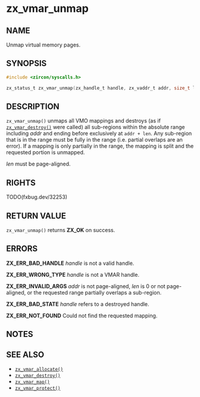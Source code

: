# zx_vmar_unmap

## NAME

<!-- Updated by update-docs-from-fidl, do not edit. -->

Unmap virtual memory pages.

## SYNOPSIS

<!-- Updated by update-docs-from-fidl, do not edit. -->

```c
#include <zircon/syscalls.h>

zx_status_t zx_vmar_unmap(zx_handle_t handle, zx_vaddr_t addr, size_t len);
```

## DESCRIPTION

`zx_vmar_unmap()` unmaps all VMO mappings and destroys (as if [`zx_vmar_destroy()`]
were called) all sub-regions within the absolute range including *addr* and ending
before exclusively at `addr + len`.  Any sub-region that is in the range must
be fully in the range (i.e. partial overlaps are an error).  If a mapping is
only partially in the range, the mapping is split and the requested portion is
unmapped.

*len* must be page-aligned.

## RIGHTS

<!-- Updated by update-docs-from-fidl, do not edit. -->

TODO(fxbug.dev/32253)

## RETURN VALUE

`zx_vmar_unmap()` returns **ZX_OK** on success.

## ERRORS

**ZX_ERR_BAD_HANDLE**  *handle* is not a valid handle.

**ZX_ERR_WRONG_TYPE**  *handle* is not a VMAR handle.

**ZX_ERR_INVALID_ARGS**  *addr* is not page-aligned, *len* is 0 or not page-aligned,
or the requested range partially overlaps a sub-region.

**ZX_ERR_BAD_STATE**  *handle* refers to a destroyed handle.

**ZX_ERR_NOT_FOUND**  Could not find the requested mapping.

## NOTES

## SEE ALSO

 - [`zx_vmar_allocate()`]
 - [`zx_vmar_destroy()`]
 - [`zx_vmar_map()`]
 - [`zx_vmar_protect()`]

<!-- References updated by update-docs-from-fidl, do not edit. -->

[`zx_vmar_allocate()`]: vmar_allocate.md
[`zx_vmar_destroy()`]: vmar_destroy.md
[`zx_vmar_map()`]: vmar_map.md
[`zx_vmar_protect()`]: vmar_protect.md
